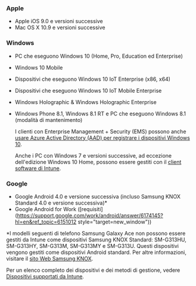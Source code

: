 

### <a name="apple"></a>Apple
  - Apple iOS 9.0 e versioni successive
  - Mac OS X 10.9 e versioni successive

### <a name="windows"></a>Windows
- PC che eseguono Windows 10 (Home, Pro, Education ed Enterprise)
- Windows 10 Mobile
- Dispositivi che eseguono Windows 10 IoT Enterprise (x86, x64)
- Dispositivi che eseguono Windows 10 IoT Mobile Enterprise
- Windows Holographic &amp; Windows Holographic Enterprise
- Windows Phone 8.1, Windows 8.1 RT e PC che eseguono Windows 8.1 (modalità di mantenimento)

  I clienti con Enterprise Management + Security (EMS) possono anche [usare Azure Active Directory (AAD) per registrare i dispositivi Windows 10](/intune-classic/deploy-use/set-up-windows-device-management-with-microsoft-intune#azure-active-directory-enrollment).

  Anche i PC con Windows 7 e versioni successive, ad eccezione dell'edizione Windows 10 Home, possono essere gestiti con il [client software di Intune](/intune-classic/deploy-use/manage-windows-pcs-with-microsoft-intune).

### <a name="google"></a>Google
- Google Android 4.0 e versione successiva (incluso Samsung KNOX Standard 4.0 e versione successiva)*
- Google Android for Work ([requisiti](https://support.google.com/work/android/answer/6174145?hl=en&ref_topic=6151012 style="target=new_window"))

*I modelli seguenti di telefono Samsung Galaxy Ace non possono essere gestiti da Intune come dispositivi Samsung KNOX Standard: SM-G313HU, SM-G313HY, SM-G313M, SM-G313MY e SM-G313U. Questi dispositivi vengono gestiti come dispositivi Android standard. Per altre informazioni, visitare il [sito Web Samsung KNOX](https://www.samsungknox.com/en).

Per un elenco completo dei dispositivi e dei metodi di gestione, vedere [Dispositivi supportati da Intune](/intune/supported-devices-browsers#intune-supported-devices).
